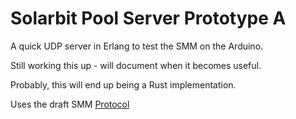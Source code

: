 # Solarbit Pool Server Prototype A

A quick UDP server in Erlang to test the SMM on the Arduino.

Still working this up - will document when it becomes useful.

Probably, this will end up being a Rust implementation.

Uses the draft SMM [Protocol](https://www.github.com/solarbit/arduino/protocol.md)
